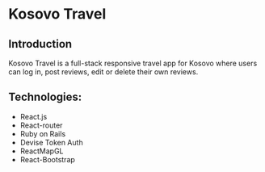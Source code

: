 # Kosovo Travel

## Introduction
Kosovo Travel is a full-stack responsive travel app for Kosovo where users can log in, post reviews, edit or delete their own reviews.

## Technologies:
* React.js <br/>
* React-router <br/>
* Ruby on Rails <br/>
* Devise Token Auth <br/>
* ReactMapGL <br/>
* React-Bootstrap <br/>

